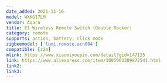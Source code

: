 ```yaml
---
date_added: 2021-11-16
model: WXKG17LM
vendor: Aqara
title: E1 Wireless Remote Switch (Double Rocker)
category: remote
supports: action, battery, click mode
zigbeemodel: ['lumi.remote.acn004']
compatible: [z2m]
mlink: https://www.xiaomiyoupin.com/detail?gid=147135
link: https://www.aliexpress.com/item/1005003309872541.html
link2: 
link3: 
---
```

 
